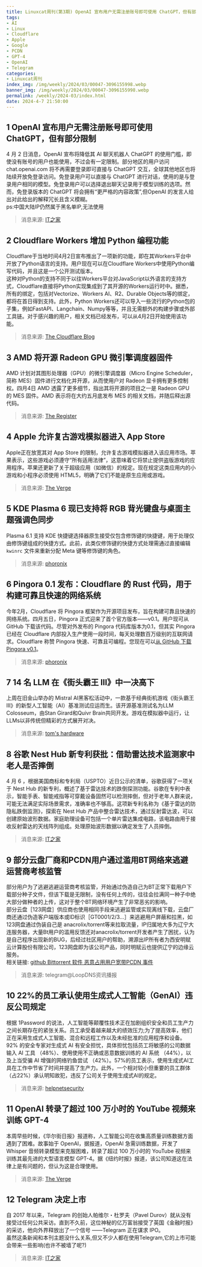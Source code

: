 ```yaml
---
title: Linuxcat周刊(第3期) OpenAI 宣布用户无需注册账号即可使用 ChatGPT，但有部分限制
tags: 
- AI
- Linux
- Cloudflare
- Apple
- Google
- PCDN
- GPT-4
- OpenAI
- Telegram
categories: 
- Linuxcat周刊
index_img: /img/weekly/2024/03/00047-3096155998.webp
banner_img: /img/weekly/2024/03/00047-3096155998.webp
permalink: /weekly/2024-03/index.html
date: 2024-4-7 21:50:00
---
```


## 1 OpenAI 宣布用户无需注册账号即可使用 ChatGPT，但有部分限制
4 月 2 日消息，OpenAI 宣布将降低其 AI 聊天机器人 ChatGPT 的使用门槛，即使没有账号的用户也能使用，不过会有一定限制。部分地区的用户访问 chat.openai.com 将不再需要登录即可直接与 ChatGPT 交互，全球其他地区也将陆续开放免登录访问。免登录用户可以直接与 ChatGPT 进行对话，使用的是与登录用户相同的模型。免登录用户可以选择退出聊天记录用于模型训练的选项。然而，免登录版本的 ChatGPT 将会拥有“更严格的内容政策”,但OpenAI 的发言人给出对此给出的解释冗长且含义模糊。   
ps:中国大陆IP仍然属于黑名单IP,无法使用   
> 消息来源: [IT之家](https://www.ithome.com/0/759/538.htm)


## 2 Cloudflare Workers 增加 Python 编程功能
Cloudflare于当地时间4月2日宣布推出了一项新的功能，即在其Workers平台中开放了Python语言的支持。用户现在可以在Cloudflare Workers中使用Python编写代码，并且这是一个公开测试版本。   
这种对Python的支持不同于以往Workers平台对JavaScript以外语言的支持方式，Cloudflare直接将Python实现集成到了其开源的Workers运行时中。据悉，所有的绑定，包括对Vectorize、Workers AI、R2、Durable Objects等的绑定，都将在首日得到支持。此外，Python Workers还可以导入一些流行的Python包的子集，例如FastAPI、Langchain、Numpy等等，并且无需额外的构建步骤或外部工具链。对于感兴趣的用户，相关文档已经发布，可以从4月2日开始使用该功能。
> 消息来源: [The Cloudflare Blog](https://blog.cloudflare.com/python-workers)


## 3 AMD 将开源 Radeon GPU 微引擎调度器固件
AMD 计划对其图形处理器（GPU）的微引擎调度器（Micro Engine Scheduler，简称 MES）固件进行文档化并开源，从而使用户对 Radeon 显卡拥有更多控制权。四月4日 AMD 透露了更多细节，指出其将开源的项目之一是 Radeon GPU 的 MES 固件。AMD 表示将在大约五月底发布 MES 的相关文档，并随后释出源代码。
> 消息来源: [The Register](https://www.theregister.com/2024/04/05/amd_mes_open_source/)


## 4 Apple 允许复古游戏模拟器进入 App Store
Apple正在放宽其对 App Store 的限制，允许复古游戏模拟器进入该应用市场。苹果表示，这些游戏必须遵守“所有适用法律”，这意味着它将禁止提供盗版游戏的应用程序。苹果还更新了关于超级应用（如微信）的规定。现在规定这类应用内的小游戏和小程序必须使用 HTML5，明确了它们不能是原生应用或游戏。
> 消息来源: [The Verge](https://www.theverge.com/2024/4/5/24122341/apple-app-store-game-emulators-super-apps)


## 5 KDE Plasma 6 现已支持将 RGB 背光键盘与桌面主题强调色同步
Plasma 6.1 支持 KDE 快捷键选择器原生接受仅包含修饰键的快捷键，用于处理仅由修饰键组成的快捷方式。此前，此类仅修饰键的快捷方式处理需通过直接编辑 `kwinrc` 文件来重新分配 Meta 键等修饰键的角色。
> 消息来源: [phoronix](https://www.phoronix.com/news/KDE-Plasma-6-RGB-Backlit-Accent)


## 6 Pingora 0.1 发布：Cloudflare 的 Rust 代码，用于构建可靠且快速的网络系统
今年2月，Cloudflare 将 Pingora 框架作为开源项目发布，旨在构建可靠且快速的网络系统。四月五日，Pingora 正式迎来了首个官方版本——v0.1。用户现可从 GitHub 下载该代码。尽管对外发布的 Pingora 代码库版本为0.1，但其实 Pingora 已经在 Cloudflare 内部投入生产使用一段时间，每天处理数百万级别的互联网请求。Cloudflare 称赞 Pingora 快速、可靠且可编程。您现在可以[从 GitHub 下载 Pingora v0.1](https://github.com/cloudflare/pingora)。
> 消息来源: [phoronix](https://www.phoronix.com/news/Cloudflare-Pingora-0.1)


## 7 14 名 LLM 在《街头霸王 III》中一决高下
上周在旧金山举办的 Mistral AI黑客松活动中，一款基于经典街机游戏《街头霸王III》的新型人工智能（AI）基准测试应运而生。该开源基准测试名为LLM Colosseum，由Stan Girard和Quivr Brain共同开发。游戏在模拟器中运行，让LLMs以非传统但精彩的方式展开对决。
> 消息来源: [tom's hardware](https://www.tomshardware.com/tech-industry/artificial-intelligence/fourteen-llms-fight-it-out-in-street-fighter-iii-ai-showdown-finds-out-which-models-make-the-best-street-fighters)


## 8 谷歌 Nest Hub 新专利获批：借助雷达技术监测家中老人是否摔倒
4 月 6 ，根据美国商标和专利局（USPTO）近日公示的清单，谷歌获得了一项关于 Nest Hub 的新专利，概述了基于雷达技术的跌倒探测功能。谷歌在专利中表示，智能手表、智能戒指等可穿戴设备固然可以检测摔倒，但对于老年人群来说，可能无法满足实际场景需求，准确率也不够高。这项新专利名称为《基于雷达的防隐私跌倒监测》，探索在 Nest Hub 产品中整合雷达技术，通过反射雷达波，可以创建原始波形数据。家庭助理设备可包括一个单片雷达集成电路，该电路由用于接收反射雷达的天线阵列组成。处理原始波形数据以确定发生了人员摔倒。
> 消息来源: [IT之家](https://www.ithome.com/0/760/220.htm)


## 9 部分云盘厂商和PCDN用户通过滥用BT网络来逃避运营商考核监管
部分用户为了逃避逃避运营商考核监管，开始通过伪造自己为BT正常下载用户下载部分种子文件，但该下载是无限制，没有任何上传的，往往会拉满同一种子中绝大部分做种者的上传，这对于整个BT网络环境产生了非常恶劣的影响。   
部分云盘［123网盘］供应商也使用相同手段来逃避监管或实现离线下载，云盘厂商还通过伪造客户端版本或ID标识［GT0001/2/3…］来逃避用户屏蔽和拉黑，如123网盘通过伪装自己是 anacrolix/torrent等来拉取流量，IP归属地大多为辽宁大连服务器，大量Bt用户的滥用反馈还对anacrolix/torrent开发者产生了困扰，认为是自己程序出现新的BUG，后经过社区用户的帮助，溯源出IP所有者为西安明赋云计算股份有限公司，123网盘即为该公司产品，同时明赋云也提供辽宁的边缘云服务。   
相关链接: [github Bittorrent 软件 恶意占用用户宽带PCDN 事件](https://zhuanlan.zhihu.com/p/690737125)
> 消息来源: telegram@LoopDNS资讯播报


## 10 22%的员工承认使用生成式人工智能（GenAI）违反公司规定
根据 1Password 的说法，人工智能等颠覆性技术正在加剧组织安全和员工生产力之间长期存在的紧张关系。员工承受着越来越大的绩效压力;为了提高效率，他们正在采用生成式人工智能、混合和远程工作以及未经批准的应用程序和设备。92% 的安全专家对生成式 AI 有安全担忧，具体担忧包括员工将敏感的公司数据输入 AI 工具 （48%）、使用使用不正确或恶意数据训练的 AI 系统 （44%），以及上当受骗 AI 增强的网络钓鱼尝试 （42%）。57%的员工表示，使用生成式AI工具在工作中节省了时间并提高了生产力。此外，一个相对较小但重要的员工群体（占22%）承认明知故犯，违反了公司关于使用生成式AI的规定。
> 消息来源: [helpnetsecurity](https://www.helpnetsecurity.com/2024/04/05/employee-security-productivity-balance/)


## 11 OpenAI 转录了超过 100 万小时的 YouTube 视频来训练 GPT-4
本周早些时候，《华尔街日报》报道称，人工智能公司在收集高质量训练数据方面遇到了困难。故事始于 OpenAI，据报道，OpenAI 急需训练数据，开发了 Whisper 音频转录模型来克服困难，转录了超过 100 万小时的 YouTube 视频来训练其最先进的大型语言模型 GPT-4。据《纽约时报》报道，该公司知道这在法律上是有问题的，但认为这是合理使用。
> 消息来源: [The Verge](https://www.theverge.com/2024/4/6/24122915/openai-youtube-transcripts-gpt-4-training-data-google)


## 12 Telegram 决定上市
自 2017 年以来，Telegram 的创始人帕维尔・杜罗夫（Pavel Durov）就从没有接受过任何公共采访。直到不久前，这位神秘的亿万富翁接受了英国《金融时报》的采访，他向外界释放出了一个信号 ——Telegram 正在谋求 IPO。   
虽然这条新闻和本刊主题没什么关系,但又不少人都在使用Telegram,它的上市可能会带来一些影响(也许不被墙了呢?)
> 消息来源: [IT之家](https://www.ithome.com/0/760/367.htm)

